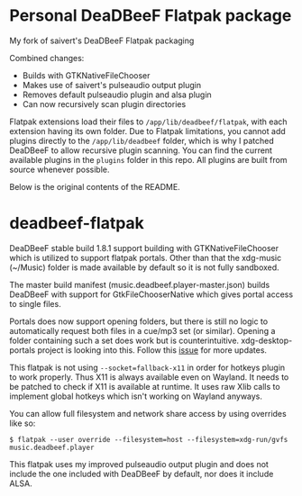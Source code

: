 # Personal DeaDBeeF Flatpak package

My fork of saivert's DeaDBeeF Flatpak packaging

Combined changes:
- Builds with GTKNativeFileChooser
- Makes use of saivert's pulseaudio output plugin
- Removes default pulseaudio plugin and alsa plugin
- Can now recursively scan plugin directories

Flatpak extensions load their files to `/app/lib/deadbeef/flatpak`, with each extension having its own folder. Due to Flatpak limitations, you cannot add plugins directly to the `/app/lib/deadbeef` folder, which is why I patched DeaDBeeF to allow recursive plugin scanning. You can find the current available plugins in the `plugins` folder in this repo. All plugins are built from source whenever possible.

Below is the original contents of the README.

# deadbeef-flatpak

DeaDBeeF stable build 1.8.1 support building with GTKNativeFileChooser which is utilized to support flatpak portals. Other than that the xdg-music (~/Music) folder is made available by default so it is not fully sandboxed.

The master build manifest (music.deadbeef.player-master.json) builds DeaDBeeF with support for GtkFileChooserNative which gives portal access to single files. 

Portals does now support opening folders, but there is still no logic to automatically request both files in a cue/mp3 set (or similar). Opening a folder containing such a set does work but is counterintuitive. xdg-desktop-portals project is looking into this. Follow this [issue](https://github.com/flatpak/xdg-desktop-portal/issues/463) for more updates.

This flatpak is not using `--socket=fallback-x11` in order for hotkeys plugin to work properly. Thus X11 is always available even on Wayland. It needs to be patched to check if X11 is available at runtime. It uses raw Xlib calls to implement global hotkeys which isn't working on Wayland anyways.

You can allow full filesystem and network share access by using overrides like so:

    $ flatpak --user override --filesystem=host --filesystem=xdg-run/gvfs music.deadbeef.player

This flatpak uses my improved pulseaudio output plugin and does not include the one included with DeaDBeeF by default, nor does it include ALSA.
